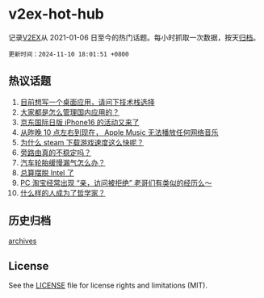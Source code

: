 # v2ex-hot-hub

 记录[V2EX](https://www.v2ex.com/)从 2021-01-06 日至今的热门话题。每小时抓取一次数据，按天[归档](archives)。

`更新时间：2024-11-10 18:01:51 +0800`

## 热议话题

1. [目前想写一个桌面应用，请问下技术栈选择](https://www.v2ex.com/t/1088076)
1. [大家都是怎么管理国内应用的？](https://www.v2ex.com/t/1088052)
1. [京东国际日版 iPhone16 的活动又来了](https://www.v2ex.com/t/1088086)
1. [从昨晚 10 点左右到现在， Apple Music 无法播放任何网络音乐](https://www.v2ex.com/t/1088125)
1. [为什么 steam 下载游戏速度这么快呢？](https://www.v2ex.com/t/1088137)
1. [旁路由真的不稳定吗？](https://www.v2ex.com/t/1088148)
1. [汽车轮胎缓慢漏气怎么办？](https://www.v2ex.com/t/1088057)
1. [总算摆脱 Intel 了](https://www.v2ex.com/t/1088119)
1. [PC 淘宝经常出现 “亲，访问被拒绝” 老哥们有类似的经历么～](https://www.v2ex.com/t/1088129)
1. [什么样的人成为了哲学家？](https://www.v2ex.com/t/1088054)

## 历史归档

[archives](archives)

## License

See the [LICENSE](LICENSE) file for license rights and limitations (MIT).
